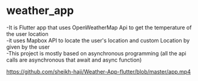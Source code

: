 # weather_app
-It is Flutter app that uses OpenWeatherMap Api to get the temperature of the user location
<br/>
-it uses Mapbox API to locate the user's location and custom Location by given by the user
<br />
-This project is mostly based on asynchronous programming (all the api calls are asynchronous that await and async function)
<br/>





https://github.com/sheikh-haji/Weather-App-flutter/blob/master/app.mp4




